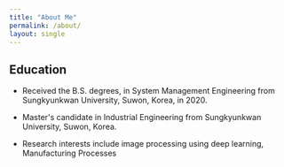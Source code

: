 ```yaml
---
title: "About Me"
permalink: /about/
layout: single
---
```


## Education

* Received the B.S. degrees, in System Management Engineering from Sungkyunkwan University, Suwon, Korea, in 2020.

* Master's candidate in Industrial Engineering from Sungkyunkwan University, Suwon, Korea.

* Research interests include image processing using deep learning, Manufacturing Processes